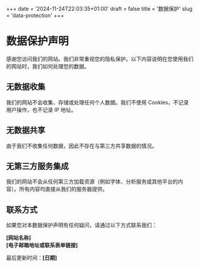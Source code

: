 +++
date = '2024-11-24T22:03:35+01:00'
draft = false
title = '数据保护'
slug = 'data-protection'
+++
# 数据保护声明

感谢您访问我们的网站。我们非常重视您的隐私保护。以下内容说明在您使用我们的网站时，我们如何处理您的数据。

## 无数据收集

我们的网站不会收集、存储或处理任何个人数据。我们不使用 Cookies，不记录用户操作，也不记录 IP 地址。

## 无数据共享

由于我们不收集任何数据，因此不存在与第三方共享数据的情况。

## 无第三方服务集成

我们的网站不会从任何第三方加载资源（例如字体、分析服务或其他平台的内容）。所有内容均直接从我们的服务器提供。

## 联系方式

如果您对本数据保护声明有任何疑问，请通过以下方式联系我们：

**[网站名称]**  
**[电子邮箱地址或联系表单链接]**

最后更新时间：**[日期]**
